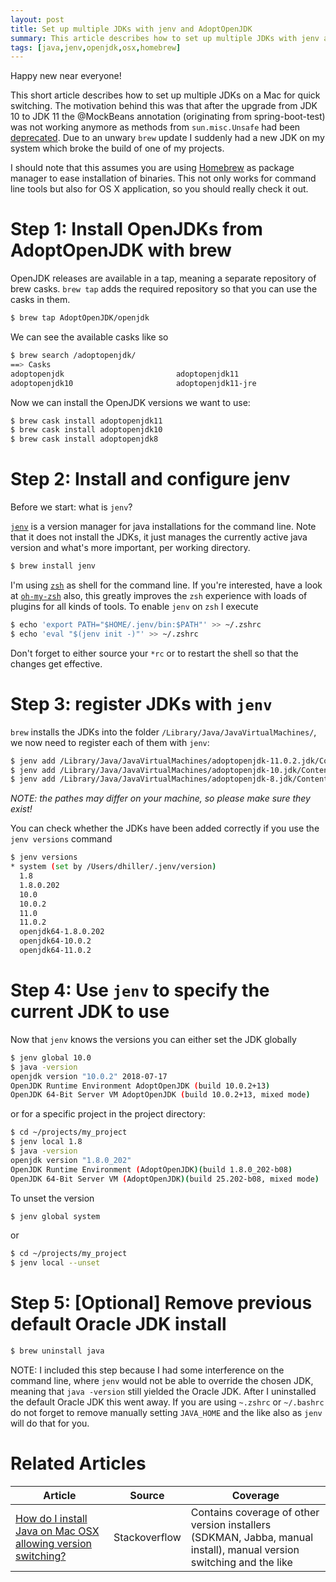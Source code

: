 ```yaml
---
layout: post
title: Set up multiple JDKs with jenv and AdoptOpenJDK
summary: This article describes how to set up multiple JDKs with jenv and AdoptOpenJDK on an OS X workstation
tags: [java,jenv,openjdk,osx,homebrew]
---
```


Happy new near everyone!

This short article describes how to set up multiple JDKs on a Mac for quick switching. The motivation behind this was that after the upgrade from JDK 10 to
JDK 11 the @MockBeans annotation (originating from spring-boot-test) was not working anymore as methods from `sun.misc.Unsafe` had been [deprecated](https://dzone.com/articles/jdk-11-and-proxies-in-a-world-past-sunmiscunsafe). Due to an unwary `brew` update I suddenly had a new JDK on my system which broke the build of one of my projects.

I should note that this assumes you are using [Homebrew](https://brew.sh/index) as package manager to ease installation of binaries. This not only works for command line tools but also for OS X application, so you should really check it out.

Step 1: Install OpenJDKs from AdoptOpenJDK with brew
===

OpenJDK releases are available in a tap, meaning a separate repository of brew casks. `brew tap` adds the required repository so that you can use the casks in them.

```bash
$ brew tap AdoptOpenJDK/openjdk
```

We can see the available casks like so

```bash
$ brew search /adoptopenjdk/
==> Casks
adoptopenjdk                         adoptopenjdk11                     adoptopenjdk11-openj9                adoptopenjdk9
adoptopenjdk10                       adoptopenjdk11-jre                 adoptopenjdk8
```

Now we can install the OpenJDK versions we want to use:

```bash
$ brew cask install adoptopenjdk11
$ brew cask install adoptopenjdk10
$ brew cask install adoptopenjdk8
```

Step 2: Install and configure jenv
===

Before we start: what is `jenv`?

[`jenv`](http://www.jenv.be/) is a version manager for java installations for the command line. Note that it does not install the JDKs, it just manages the currently active java version and what's more important, per working directory.

```bash
$ brew install jenv
```

I'm using [`zsh`](http://www.zsh.org/) as shell for the command line. If you're interested, have a look at [`oh-my-zsh`](https://ohmyz.sh/) also, this greatly improves the `zsh` experience with loads of plugins for all kinds of tools. To enable `jenv` on `zsh` I execute

```bash
$ echo 'export PATH="$HOME/.jenv/bin:$PATH"' >> ~/.zshrc
$ echo 'eval "$(jenv init -)"' >> ~/.zshrc
```

Don't forget to either source your `*rc` or to restart the shell so that the changes get effective.

Step 3: register JDKs with `jenv`
===

`brew` installs the JDKs into the folder `/Library/Java/JavaVirtualMachines/`, we now need to register each of them with `jenv`:

```bash
$ jenv add /Library/Java/JavaVirtualMachines/adoptopenjdk-11.0.2.jdk/Contents/Home/
$ jenv add /Library/Java/JavaVirtualMachines/adoptopenjdk-10.jdk/Contents/Home/
$ jenv add /Library/Java/JavaVirtualMachines/adoptopenjdk-8.jdk/Contents/Home/
```

*NOTE: the pathes may differ on your machine, so please make sure they exist!*

You can check whether the JDKs have been added correctly if you use the `jenv versions` command

```bash
$ jenv versions
* system (set by /Users/dhiller/.jenv/version)
  1.8
  1.8.0.202
  10.0
  10.0.2
  11.0
  11.0.2
  openjdk64-1.8.0.202
  openjdk64-10.0.2
  openjdk64-11.0.2
```

Step 4: Use `jenv` to specify the current JDK to use
===

Now that `jenv` knows the versions you can either set the JDK globally

```bash
$ jenv global 10.0
$ java -version
openjdk version "10.0.2" 2018-07-17
OpenJDK Runtime Environment AdoptOpenJDK (build 10.0.2+13)
OpenJDK 64-Bit Server VM AdoptOpenJDK (build 10.0.2+13, mixed mode)
```

or for a specific project in the project directory:

```bash
$ cd ~/projects/my_project
$ jenv local 1.8
$ java -version
openjdk version "1.8.0_202"
OpenJDK Runtime Environment (AdoptOpenJDK)(build 1.8.0_202-b08)
OpenJDK 64-Bit Server VM (AdoptOpenJDK)(build 25.202-b08, mixed mode)

```

To unset the version

```bash
$ jenv global system
```

or

```bash
$ cd ~/projects/my_project
$ jenv local --unset
```

Step 5: [Optional] Remove previous default Oracle JDK install
===

```bash
$ brew uninstall java
```

NOTE: I included this step because I had some interference on the command line, where `jenv` would not be able to override the chosen JDK, meaning that `java -version` still yielded the Oracle JDK. After I uninstalled the default Oracle JDK this went away. If you are using `~.zshrc` or `~/.bashrc` do not forget to remove manually setting `JAVA_HOME` and the like also as `jenv` will do that for you.

Related Articles
===

Article | Source | Coverage
--- | --- | ---
[How do I install Java on Mac OSX allowing version switching?](https://stackoverflow.com/questions/52524112/how-do-i-install-java-on-mac-osx-allowing-version-switching) | Stackoverflow | Contains coverage of other version installers (SDKMAN, Jabba, manual install), manual version switching and the like
